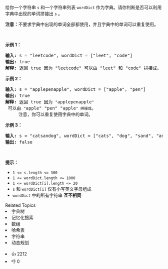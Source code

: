 <p>给你一个字符串 <code>s</code> 和一个字符串列表 <code>wordDict</code> 作为字典。请你判断是否可以利用字典中出现的单词拼接出 <code>s</code> 。</p>

<p><strong>注意：</strong>不要求字典中出现的单词全部都使用，并且字典中的单词可以重复使用。</p>

<p>&nbsp;</p>

<p><strong>示例 1：</strong></p>

<pre>
<strong>输入:</strong> s = "leetcode", wordDict = ["leet", "code"]
<strong>输出:</strong> true
<strong>解释:</strong> 返回 true 因为 "leetcode" 可以由 "leet" 和 "code" 拼接成。
</pre>

<p><strong>示例 2：</strong></p>

<pre>
<strong>输入:</strong> s = "applepenapple", wordDict = ["apple", "pen"]
<strong>输出:</strong> true
<strong>解释:</strong> 返回 true 因为 <span><code>"</code></span>applepenapple<span><code>"</code></span> 可以由 <span><code>"</code></span>apple" "pen" "apple<span><code>" 拼接成</code></span>。
&nbsp;    注意，你可以重复使用字典中的单词。
</pre>

<p><strong>示例 3：</strong></p>

<pre>
<strong>输入:</strong> s = "catsandog", wordDict = ["cats", "dog", "sand", "and", "cat"]
<strong>输出:</strong> false
</pre>

<p>&nbsp;</p>

<p><strong>提示：</strong></p>

<ul> 
 <li><code>1 &lt;= s.length &lt;= 300</code></li> 
 <li><code>1 &lt;= wordDict.length &lt;= 1000</code></li> 
 <li><code>1 &lt;= wordDict[i].length &lt;= 20</code></li> 
 <li><code>s</code> 和 <code>wordDict[i]</code> 仅有小写英文字母组成</li> 
 <li><code>wordDict</code> 中的所有字符串 <strong>互不相同</strong></li> 
</ul>

<div><div>Related Topics</div><div><li>字典树</li><li>记忆化搜索</li><li>数组</li><li>哈希表</li><li>字符串</li><li>动态规划</li></div></div><br><div><li>👍 2212</li><li>👎 0</li></div>
